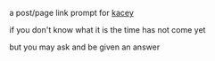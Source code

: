 a post/page link prompt for [kacey](http://kacey.eu)

if you don't know what it is the time has not come yet

but you may ask and be given an answer